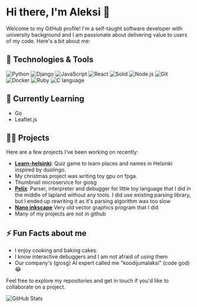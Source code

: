 # Hi there, I'm Aleksi 👋

Welcome to my GitHub profile! I'm a self-taught software developer with university background and I am passionate about delivering value to users of my code. Here's a bit about me:

## 🔧 Technologies & Tools

![Python](https://img.shields.io/badge/Python-3776AB?style=for-the-badge&logo=python&logoColor=white)
![Django](https://img.shields.io/badge/Django-0C4B33?style=for-the-badge&logo=django&logoColor=white)
![JavaScript](https://img.shields.io/badge/JavaScript-F7DF1E?style=for-the-badge&logo=javascript&logoColor=black)
![React](https://img.shields.io/badge/React-20232A?style=for-the-badge&logo=react&logoColor=61DAFB)
![Solid](https://img.shields.io/badge/Solid-0c8ee7?style=for-the-badge&logo=solid&logoColor=white)
![Node.js](https://img.shields.io/badge/Node.js-339933?style=for-the-badge&logo=nodedotjs&logoColor=white)
![Git](https://img.shields.io/badge/Git-F05032?style=for-the-badge&logo=git&logoColor=white)
![Docker](https://img.shields.io/badge/Docker-2496ED?style=for-the-badge&logo=docker&logoColor=white)
![Ruby](https://img.shields.io/badge/Ruby-CC342D?style=for-the-badge&logo=ruby&logoColor=white)
![C language](https://img.shields.io/badge/Language-a9bacd?style=for-the-badge&logo=c&logoColor=white)

## 🌱 Currently Learning

- Go
- Leaflet.js

## 👨‍💻 Projects

Here are a few projects I've been working on recently:

- **[Learn-helsinki](https://github.com/Salmela/learn-helsinki)**: Quiz game to learn places and names in Helsinki inspired by duolingo.
- My christmas project was writing toy gpu on fpga.
- Thumbnail microservice for giosg
- **[Pelix](https://salmela.dev/demoes/pelix/)**: Parser, interpreter and debugger for little toy language that I did in the middle of lapland without any tools. I did use existing parsing library, but I ended up rewriting it as it's parsing algorithm was too slow
- **[Nano inkscape](https://salmela.dev/demoes/nano_inkscape/draw.htm)** Very old vector graphics program that I did
- Many of my projects are not in github

## ⚡ Fun Facts about me

- I enjoy cooking and baking cakes.
- I know interactive debuggers and I am not afraid of using them
- Our company's (giosg) AI expert called me "koodijumalaksi" (code god) 😂

Feel free to explore my repositories and get in touch if you'd like to collaborate on a project.

![GitHub Stats](https://github-readme-stats.vercel.app/api?username=Salmela&show_icons=true&theme=radical)
